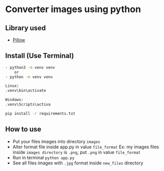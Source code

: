 # Converter images using python

## Library used

* [Pillow](https://pillow.readthedocs.io/en/stable/)

## Install (Use Terminal)

```bash
- python3 -m venv venv
    or 
- python -m venv venv

Linux:
.venv\bin\activate

Windows:
.venv\Scripts\activa

pip install -r requirements.txt
```

## How to use

* Put your files images into directory `images`
* Alter format file inside app.py in value `file_format`
Ex: my images files inside `images directory` is `.png`, put `.png` in value `file_format`
* Run in terminal `python app.py`
* See all files images with `.jpg` format inside `new_files` directory
